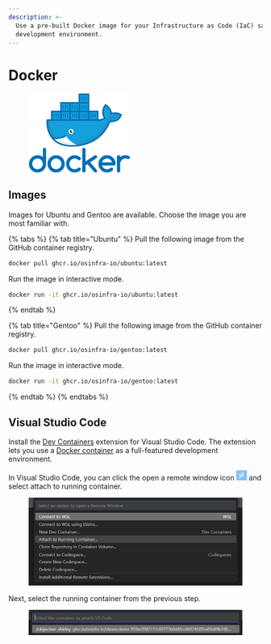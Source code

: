 ```yaml
---
description: >-
  Use a pre-built Docker image for your Infrastructure as Code (IaC) sandbox
  development environment.
---
```


# Docker

<figure><img src="../../.gitbook/assets/docker.png" alt="" width="201"><figcaption></figcaption></figure>

## Images

Images for Ubuntu and Gentoo are available. Choose the image you are most familiar with.

{% tabs %}
{% tab title="Ubuntu" %}
Pull the following image from the GitHub container registry.

```bash
docker pull ghcr.io/osinfra-io/ubuntu:latest
```

Run the image in interactive mode.

```bash
docker run -it ghcr.io/osinfra-io/ubuntu:latest
```
{% endtab %}

{% tab title="Gentoo" %}
Pull the following image from the GitHub container registry.

```bash
docker pull ghcr.io/osinfra-io/gentoo:latest
```

Run the image in interactive mode.

```bash
docker run -it ghcr.io/osinfra-io/gentoo:latest
```
{% endtab %}
{% endtabs %}

## Visual Studio Code

Install the [Dev Containers](https://marketplace.visualstudio.com/items?itemName=ms-vscode-remote.remote-containers) extension for Visual Studio Code. The extension lets you use a [Docker container](https://docker.com/) as a full-featured development environment.

In Visual Studio Code, you can click the open a remote window icon ![](../../.gitbook/assets/vs-code-open-remote-window-icon.png) and select attach to running container.

<figure><img src="../../.gitbook/assets/vscode-attach-to-running-container.png" alt=""><figcaption></figcaption></figure>

Next, select the running container from the previous step.

<figure><img src="../../.gitbook/assets/vscode-choose-container.png" alt=""><figcaption></figcaption></figure>
